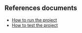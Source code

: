 ## References documents
- [How to run the project](./docs/how-to-run-the-project.md)
- [How to test the project](./docs/how-to-test-the-project.md)